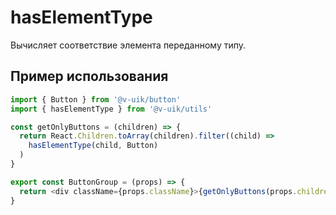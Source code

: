 # hasElementType

Вычисляет соответствие элемента переданному типу.

## Пример использования

```javascript
import { Button } from '@v-uik/button'
import { hasElementType } from '@v-uik/utils'

const getOnlyButtons = (children) => {
  return React.Children.toArray(children).filter((child) =>
    hasElementType(child, Button)
  )
}

export const ButtonGroup = (props) => {
  return <div className={props.className}>{getOnlyButtons(props.children)}</div>
}
```
